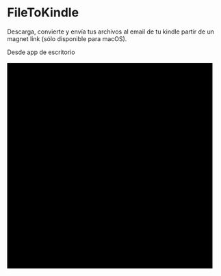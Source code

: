 # FileToKindle
Descarga, convierte y envía tus archivos al email de tu kindle partir de un magnet link (sólo disponible para macOS).

Desde app de escritorio</br></br>
![Desktop App](images/desktopapp.gif)
